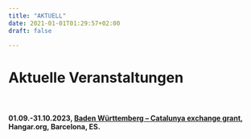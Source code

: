 ```yaml
---
title: "AKTUELL"
date: 2021-01-01T01:29:57+02:00
draft: false

---
```


# Aktuelle Veranstaltungen 


&nbsp;

#### **01.09.-31.10.2023, [Baden Württemberg – Catalunya exchange grant](https://hangar.org/en/residencies-internacionals/jasmin-schadler/), Hangar.org, Barcelona, ES.**
